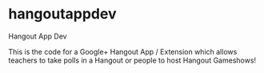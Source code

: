 hangoutappdev
=============

Hangout App Dev

This is the code for a Google+ Hangout App / Extension which allows teachers to take polls in a Hangout or people to host Hangout Gameshows!

